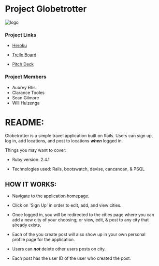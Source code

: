 # Project Globetrotter

![logo](http://i.imgur.com/bW5SaaT.png)
### Project Links

- [Heroku](https://wdi11-project-vagabond.herokuapp.com/)

- [Trello Board](https://trello.com/b/hsTFfjCW/wdi-project-vagabond)
- [Pitch Deck](https://docs.google.com/presentation/d/1cLJtC23-D6lVezEmq_XrfiWbRJ54jTVgRBnQFzn80ts/edit#slide=id.g2520318926_0_19)
### Project Members

* Aubrey Ellis
* Clarance Tooles
* Sean Gilmore
* Will Huizenga

# README:

Globetrotter is a simple travel application built on Rails. Users can sign up, log in, add locations, and post to locations ***when*** logged in. 

Things you may want to cover:

* Ruby version: 2.4.1

* Technologies used: Rails, bootswatch, devise, cancancan, & PSQL

## HOW IT WORKS:

* Navigate to the application homepage.

* Click on 'Sign Up' in order to edit, add, and view cities.

* Once logged in, you will be redirected to the cities page where you can add a new city of your choosing; or view, edit, & post to any city that already exists. 

* Each of the you create post will also show up in your own personal profile page for the application.

* Users can ***not*** delete other users posts on city. 

* Each post has the user ID of the user who created the post. 

